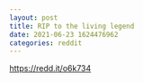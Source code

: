 ```yaml
--- 
layout: post 
title: RIP to the living legend 
date: 2021-06-23 1624476962 
categories: reddit 
--- 
```

https://redd.it/o6k734
